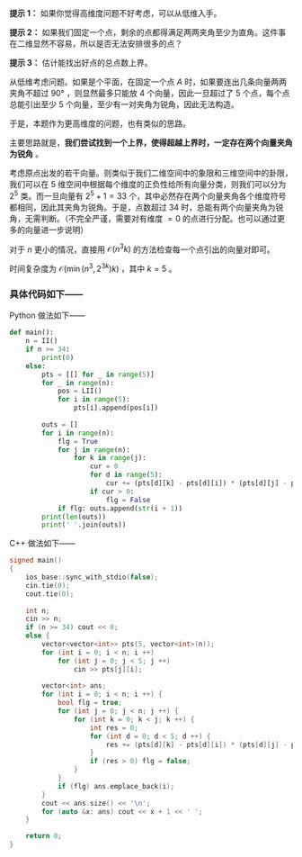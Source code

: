 **提示 1：** 如果你觉得高维度问题不好考虑，可以从低维入手。

**提示 2：** 如果我们固定一个点，剩余的点都得满足两两夹角至少为直角。这件事在二维显然不容易，所以是否无法安排很多的点？

**提示 3：** 估计能找出好点的总点数上界。

从低维考虑问题。如果是个平面，在固定一个点 $A$ 时，如果要连出几条向量两两夹角不超过 $90°$ ，则显然最多只能放 $4$ 个向量，因此一旦超过了 $5$ 个点，每个点总能引出至少 $5$ 个向量，至少有一对夹角为锐角，因此无法构造。

于是，本题作为更高维度的问题，也有类似的思路。

主要思路就是，**我们尝试找到一个上界，使得超越上界时，一定存在两个向量夹角为锐角** 。

考虑原点出发的若干向量。则类似于我们二维空间中的象限和三维空间中的卦限，我们可以在 $5$ 维空间中根据每个维度的正负性给所有向量分类，则我们可以分为 $2^5$ 类。而一旦向量有 $2^5+1=33$ 个，其中必然存在两个向量夹角各个维度符号都相同，因此其夹角为锐角。于是，点数超过 $34$ 时，总能有两个向量夹角为锐角，无需判断。（不完全严谨，需要对有维度 $=0$ 的点进行分配。也可以通过更多的向量进一步说明）

对于 $n$ 更小的情况，直接用 $\mathcal{O}(n^3k)$ 的方法检查每一个点引出的向量对即可。

时间复杂度为 $\mathcal{O}(\min(n^3,2^{3k})k)$ ，其中 $k=5$ 。

### 具体代码如下——

Python 做法如下——

```Python []
def main():
    n = II()
    if n >= 34:
        print(0)
    else:
        pts = [[] for _ in range(5)]
        for _ in range(n):
            pos = LII()
            for i in range(5):
                pts[i].append(pos[i])
        
        outs = []
        for i in range(n):
            flg = True
            for j in range(n):
                for k in range(j):
                    cur = 0
                    for d in range(5):
                        cur += (pts[d][k] - pts[d][i]) * (pts[d][j] - pts[d][i])
                    if cur > 0:
                        flg = False
            if flg: outs.append(str(i + 1))
        print(len(outs))
        print(' '.join(outs))
```

C++ 做法如下——

```cpp []
signed main()
{
    ios_base::sync_with_stdio(false);
    cin.tie(0);
    cout.tie(0);
    
    int n;
    cin >> n;
    if (n >= 34) cout << 0;
    else {
        vector<vector<int>> pts(5, vector<int>(n));
        for (int i = 0; i < n; i ++) 
            for (int j = 0; j < 5; j ++)
                cin >> pts[j][i];
        
        vector<int> ans;
        for (int i = 0; i < n; i ++) {
            bool flg = true;
            for (int j = 0; j < n; j ++) {
                for (int k = 0; k < j; k ++) {
                    int res = 0;
                    for (int d = 0; d < 5; d ++) {
                        res += (pts[d][k] - pts[d][i]) * (pts[d][j] - pts[d][i]);
                    }
                    if (res > 0) flg = false;
                }
            }
            if (flg) ans.emplace_back(i);
        }
        cout << ans.size() << '\n';
        for (auto &x: ans) cout << x + 1 << ' ';
    }

    return 0;
}
```
